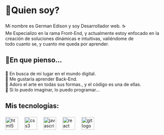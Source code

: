 <h1 align="left">🦉Quien soy?</h1>

###

<p align="left">Mi nombre es German Edison y soy Desarrollador web. ☕<br>Me Especializo en la rama Front-End, y actualmente estoy enfocado en la creación de soluciones dinámicas e intuitivas, valiéndome de<br>todo cuanto se, y cuanto me queda por aprender.</p>

###

<h2 align="left">💼En que pienso...</h2>

###

<p align="left">🍁 En busca de mi lugar en el mundo digital.<br>🍂 Me gustaría aprender Back-End.<br>🎻 Adoro el arte en todas sus formas., y el código es una de ellas.<br>🐙 Si lo puedo imaginar, lo puedo programar...</p>

###

<h2 align="left">Mis tecnologías:</h2>

###

<div align="left">
  <img src="https://cdn.jsdelivr.net/gh/devicons/devicon/icons/html5/html5-original.svg" height="40" alt="html5 logo"  />
  <img width="12" />
  <img src="https://cdn.jsdelivr.net/gh/devicons/devicon/icons/css3/css3-original.svg" height="40" alt="css3 logo"  />
  <img width="12" />
  <img src="https://cdn.jsdelivr.net/gh/devicons/devicon/icons/javascript/javascript-original.svg" height="40" alt="javascript logo"  />
  <img width="12" />
  <img src="https://cdn.jsdelivr.net/gh/devicons/devicon/icons/react/react-original.svg" height="40" alt="react logo"  />
  <img width="12" />
  <img src="https://cdn.jsdelivr.net/gh/devicons/devicon/icons/git/git-original.svg" height="40" alt="git logo"  />
</div>

###

<!---
gEdisonCode/gEdisonCode is a ✨ special ✨ repository because its `README.md` (this file) appears on your GitHub profile.
You can click the Preview link to take a look at your changes.
--->
